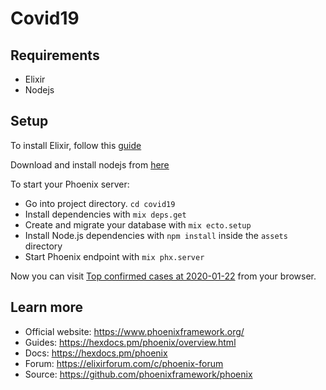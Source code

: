 # Covid19

## Requirements

- Elixir
- Nodejs
    
## Setup

To install Elixir, follow this [guide](https://elixir-lang.org/install.html)

Download and install nodejs from [here](https://nodejs.org/en/download/)

To start your Phoenix server:

  * Go into project directory. `cd covid19`
  * Install dependencies with `mix deps.get`
  * Create and migrate your database with `mix ecto.setup`
  * Install Node.js dependencies with `npm install` inside the `assets` directory
  * Start Phoenix endpoint with `mix phx.server`

Now you can visit [Top confirmed cases at 2020-01-22](http://localhost:4000/top/confirmed?observation_date=2020-01-22) from your browser.

## Learn more

  * Official website: https://www.phoenixframework.org/
  * Guides: https://hexdocs.pm/phoenix/overview.html
  * Docs: https://hexdocs.pm/phoenix
  * Forum: https://elixirforum.com/c/phoenix-forum
  * Source: https://github.com/phoenixframework/phoenix

